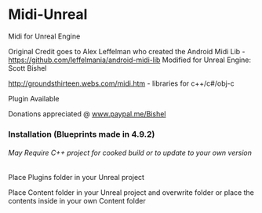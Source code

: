 # Midi-Unreal
Midi for Unreal Engine

Original Credit goes to Alex Leffelman who created the Android Midi Lib - https://github.com/leffelmania/android-midi-lib
Modified for Unreal Engine: Scott Bishel

http://groundsthirteen.webs.com/midi.htm - libraries for c++/c#/obj-c

Plugin Available 

Donations appreciated @ www.paypal.me/Bishel

### Installation (Blueprints made in 4.9.2)

###### May Require C++ project for cooked build or to update to your own version



Place Plugins folder in your Unreal project

Place Content folder in your Unreal project and overwrite folder or place the contents inside in your own Content folder
